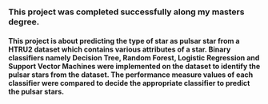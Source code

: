 ### This project was completed successfully along my masters degree.

#### This project is about predicting the type of star as pulsar star from a HTRU2 dataset which contains various attributes of a star. Binary classifiers namely Decision Tree, Random Forest, Logistic Regression and Support Vector Machines were implemented on the dataset to identify the pulsar stars from the dataset. The performance measure values of each classifier were compared to decide the appropriate classifier to predict the pulsar stars.
